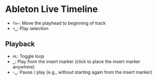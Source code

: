 # Ableton Live Timeline

- `fn←`: Move the playhead to beginning of track
- `⌥␣`: Play selection

## Playback

- `⌘L`: Toggle loop
- `␣`: Play from the insert marker (click to place the insert marker anywhere)
- `⇧␣`: Pause / play (e.g., without starting again from the insert marker)
